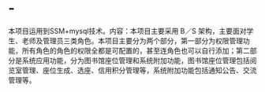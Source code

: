 # -
本项目运用到SSM+mysql技术。内容：本项目主要采用 B／S 架构，主要面对学生、老师及管理员三类角色。本项目主要分为两个部分，第一部分为权限管理功能，所有角色的角色的权限全都是可配置的，甚至连角色也可以自行添加；第二部分是系统应用功能，分为图书馆座位管理和系统附加功能，图书馆座位管理包括阅览室管理、座位生成、选座、信用积分管理等，系统附加功能包括通知公告、交流管理等。

